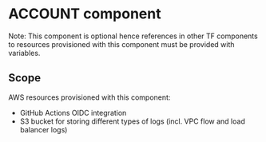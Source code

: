 # ACCOUNT component

Note: This component is optional hence references in other TF components to resources provisioned with this component must be provided with variables.

## Scope
AWS resources provisioned with this component:
* GitHub Actions OIDC integration
* S3 bucket for storing different types of logs (incl. VPC flow and load balancer logs)
